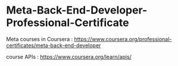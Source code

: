 # Meta-Back-End-Developer-Professional-Certificate
Meta courses in Coursera : https://www.coursera.org/professional-certificates/meta-back-end-developer

course APIs : https://www.coursera.org/learn/apis/
